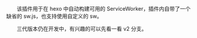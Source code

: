 &emsp;&emsp;该插件用于在 hexo 中自动构建可用的 ServiceWorker，插件内自带了一个缺省的 sw.js，也支持使用自定义的 sw。

&emsp;&emsp;三代版本仍在开发中，有兴趣的可以先看一看 v2 分支。